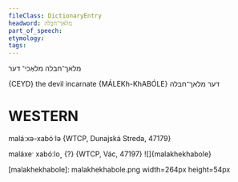 ```yaml
---
fileClass: DictionaryEntry
headword: מלאך־חבלה
part_of_speech: 
etymology: 
tags: 
---
```

מלאך־חבלה
מלאַכי־
דער

{CEYD}
the devil incarnate {MÁLEKh-KhABÓLE} דער מלאך־חבלה

WESTERN
========

maláːxə-xabóˑlə {WTCP, Dunajská Streda, 47179}

maláxeˑ xabóːlo˰ {?} {WTCP, Vác, 47197}
![]{malakhekhabole}

[malakhekhabole]: malakhekhabole.png width=264px height=54px